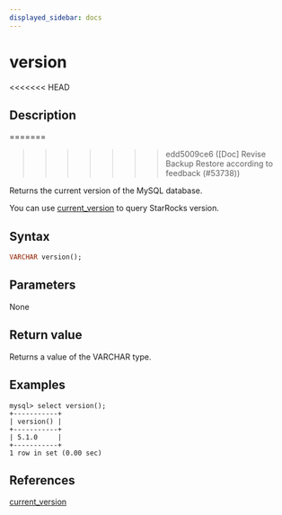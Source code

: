 ```yaml
---
displayed_sidebar: docs
---
```


# version

<<<<<<< HEAD
## Description
=======

>>>>>>> edd5009ce6 ([Doc] Revise Backup Restore according to feedback (#53738))

Returns the current version of the MySQL database.

You can use [current_version](current_version.md) to query StarRocks version.

## Syntax

```Haskell
VARCHAR version();
```

## Parameters

None

## Return value

Returns a value of the VARCHAR type.

## Examples

```Plain Text
mysql> select version();
+-----------+
| version() |
+-----------+
| 5.1.0     |
+-----------+
1 row in set (0.00 sec)
```

## References

[current_version](../utility-functions/current_version.md)
